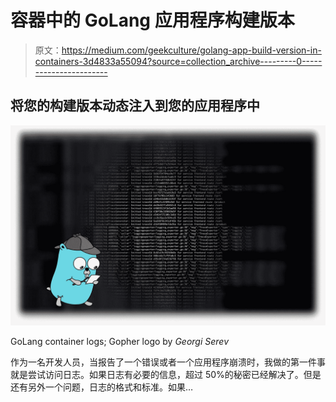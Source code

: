 # 容器中的 GoLang 应用程序构建版本

> 原文：<https://medium.com/geekculture/golang-app-build-version-in-containers-3d4833a55094?source=collection_archive---------0----------------------->

## 将您的构建版本动态注入到您的应用程序中

![](img/ed94d626a263c267aa905217e27f8486.png)

GoLang container logs; Gopher logo by *Georgi Serev*

作为一名开发人员，当报告了一个错误或者一个应用程序崩溃时，我做的第一件事就是尝试访问日志。如果日志有必要的信息，超过 50%的秘密已经解决了。但是还有另外一个问题，日志的格式和标准。如果…